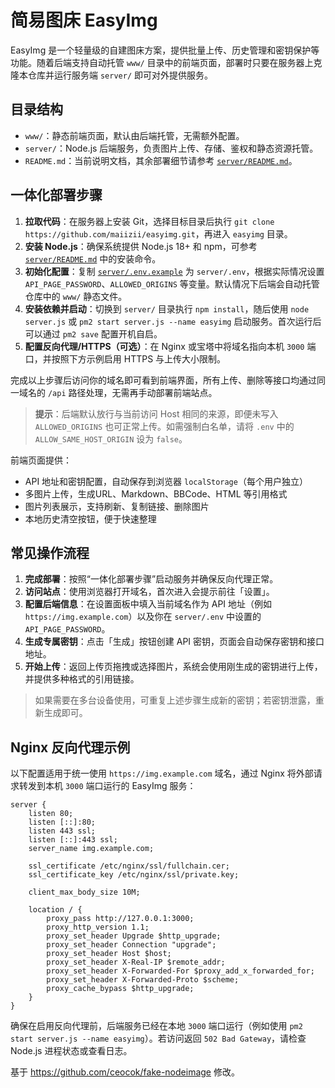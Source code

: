 简易图床 EasyImg
=================

EasyImg 是一个轻量级的自建图床方案，提供批量上传、历史管理和密钥保护等功能。随着后端支持自动托管 `www/` 目录中的前端页面，部署时只要在服务器上克隆本仓库并运行服务端 `server/` 即可对外提供服务。

## 目录结构

- `www/`：静态前端页面，默认由后端托管，无需额外配置。
- `server/`：Node.js 后端服务，负责图片上传、存储、鉴权和静态资源托管。
- `README.md`：当前说明文档，其余部署细节请参考 [`server/README.md`](server/README.md)。

## 一体化部署步骤

1. **拉取代码**：在服务器上安装 Git，选择目标目录后执行 `git clone https://github.com/maiizii/easyimg.git`，再进入 `easyimg` 目录。
2. **安装 Node.js**：确保系统提供 Node.js 18+ 和 npm，可参考 [`server/README.md`](server/README.md#vps部署步骤) 中的安装命令。
3. **初始化配置**：复制 [`server/.env.example`](server/.env.example) 为 `server/.env`，根据实际情况设置 `API_PAGE_PASSWORD`、`ALLOWED_ORIGINS` 等变量。默认情况下后端会自动托管仓库中的 `www/` 静态文件。
4. **安装依赖并启动**：切换到 `server/` 目录执行 `npm install`，随后使用 `node server.js` 或 `pm2 start server.js --name easyimg` 启动服务。首次运行后可以通过 `pm2 save` 配置开机自启。
5. **配置反向代理/HTTPS（可选）**：在 Nginx 或宝塔中将域名指向本机 `3000` 端口，并按照下方示例启用 HTTPS 与上传大小限制。

完成以上步骤后访问你的域名即可看到前端界面，所有上传、删除等接口均通过同一域名的 `/api` 路径处理，无需再手动部署前端站点。

> **提示**：后端默认放行与当前访问 Host 相同的来源，即便未写入 `ALLOWED_ORIGINS` 也可正常上传。如需强制白名单，请将 `.env` 中的 `ALLOW_SAME_HOST_ORIGIN` 设为 `false`。

前端页面提供：

- API 地址和密钥配置，自动保存到浏览器 `localStorage`（每个用户独立）
- 多图片上传，生成URL、Markdown、BBCode、HTML 等引用格式
- 图片列表展示，支持刷新、复制链接、删除图片
- 本地历史清空按钮，便于快速整理

## 常见操作流程

1. **完成部署**：按照“一体化部署步骤”启动服务并确保反向代理正常。
2. **访问站点**：使用浏览器打开域名，首次进入会提示前往「设置」。
3. **配置后端信息**：在设置面板中填入当前域名作为 API 地址（例如 `https://img.example.com`）以及你在 `server/.env` 中设置的 `API_PAGE_PASSWORD`。
4. **生成专属密钥**：点击「生成」按钮创建 API 密钥，页面会自动保存密钥和接口地址。
5. **开始上传**：返回上传页拖拽或选择图片，系统会使用刚生成的密钥进行上传，并提供多种格式的引用链接。

> 如果需要在多台设备使用，可重复上述步骤生成新的密钥；若密钥泄露，重新生成即可。

## Nginx 反向代理示例

以下配置适用于统一使用 `https://img.example.com` 域名，通过 Nginx 将外部请求转发到本机 `3000` 端口运行的 EasyImg 服务：

```nginx
server {
    listen 80;
    listen [::]:80;
    listen 443 ssl;
    listen [::]:443 ssl;
    server_name img.example.com;

    ssl_certificate /etc/nginx/ssl/fullchain.cer;
    ssl_certificate_key /etc/nginx/ssl/private.key;

    client_max_body_size 10M;

    location / {
        proxy_pass http://127.0.0.1:3000;
        proxy_http_version 1.1;
        proxy_set_header Upgrade $http_upgrade;
        proxy_set_header Connection "upgrade";
        proxy_set_header Host $host;
        proxy_set_header X-Real-IP $remote_addr;
        proxy_set_header X-Forwarded-For $proxy_add_x_forwarded_for;
        proxy_set_header X-Forwarded-Proto $scheme;
        proxy_cache_bypass $http_upgrade;
    }
}
```

确保在启用反向代理前，后端服务已经在本地 `3000` 端口运行（例如使用 `pm2 start server.js --name easyimg`）。若访问返回 `502 Bad Gateway`，请检查 Node.js 进程状态或查看日志。

基于 https://github.com/ceocok/fake-nodeimage 修改。
